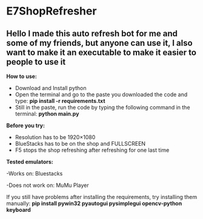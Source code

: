 # E7ShopRefresher

## Hello I made this auto refresh bot for me and some of my friends, but anyone can use it,  I also want to make it an executable to make it easier to people to use it


**How to use:**
- Download and Install python
- Open the terminal and go to the paste you downloaded the code and type: 
**pip install -r requirements.txt**
- Still in the paste, run the code by typing the following command in the terminal: 
**python main.py**

**Before you try:**
- Resolution has to be 1920×1080
- BlueStacks has to be on the shop and FULLSCREEN
- F5 stops the shop refreshing after refreshing for one last time

**Tested emulators:**


-Works on: Bluestacks


-Does not work on: MuMu Player


If you still have problems after installing the requirements, try installing them manually:
  **pip install pywin32 pyautogui pysimplegui opencv-python keyboard**


